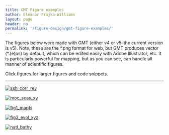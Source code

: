 ```yaml
---
title: GMT Figure examples
author: Eleanor Frajka-Williams
layout: page
header: no
permalink: '/figure-design/gmt-figure-examples/'
---
```

The figures below were made with GMT (either v4 or v5–the current version is v5). Note, these are the \*.png format for web, but GMT produces vector (\*.(e)ps) by default, which can be edited easily with Adobe Illustrator, etc. It is particularly powerful for mapping, but as you can see, can handle all manner of scientific figures.

Click figures for larger figures and code snippets.

* * *

[<img src="http://i1.wp.com/observationaloceanography.com/wp-content/uploads/2015/05/ssh_corr_rev-300x267.png?fit=300%2C267" alt="ssh_corr_rev" class="aligncenter size-medium wp-image-2617" data-recalc-dims="1" />  
][1]

[<img src="http://i0.wp.com/observationaloceanography.com/wp-content/uploads/2015/05/moc_seas_xy-300x114.png?fit=300%2C114" alt="moc_seas_xy" class="aligncenter size-medium wp-image-2624" data-recalc-dims="1" />  
][2]

[<img src="http://i1.wp.com/observationaloceanography.com/wp-content/uploads/2013/05/fig1_mapts11-300x248.png?fit=300%2C248" alt="fig1_mapts" class="aligncenter size-medium wp-image-576" data-recalc-dims="1" />][3]

[<img src="http://i2.wp.com/observationaloceanography.com/wp-content/uploads/2015/05/fig3_evol_xyz-300x254.png?fit=300%2C254" alt="fig3_evol_xyz" class="aligncenter size-medium wp-image-2630" data-recalc-dims="1" />][4]

[<img src="http://i2.wp.com/observationaloceanography.com/wp-content/uploads/2015/05/natl_bathy-300x230.png?fit=300%2C230" alt="natl_bathy" class="aligncenter size-medium wp-image-2521" data-recalc-dims="1" />][5]

<!--</p>
<p><a href="http://i0.wp.com/observationaloceanography.com/wp-content/uploads/2013/05/argo_glider21.png"><img class="alignleft size-medium wp-image-564" title="argo_glider2" src="http://i2.wp.com/69.195.124.112/~frajkawi/_sites/wp-content/uploads/2013/05/argo_glider21-300x253.png?resize=300%2C253" alt="" data-recalc-dims="1" /></a></p>
<p><a href="http://i0.wp.com/observationaloceanography.com/wp-content/uploads/2013/05/ghydro14c1.png"><img class="alignleft size-medium wp-image-566" title="ghydro14c" src="http://i2.wp.com/69.195.124.112/~frajkawi/_sites/wp-content/uploads/2013/05/ghydro14c1-294x300.png?resize=294%2C300" alt="" data-recalc-dims="1" /></a></p>
<p><a href="http://i1.wp.com/69.195.124.112/~frajkawi/_sites/wp-content/uploads/2013/05/fig1_mapts2.png"><img class="alignleft size-medium wp-image-572" title="fig1_mapts" src="http://i0.wp.com/69.195.124.112/~frajkawi/_sites/wp-content/uploads/2013/05/fig1_mapts2-300x76.png?resize=300%2C76" alt="" data-recalc-dims="1" /></a></p>
<p><a href="http://i0.wp.com/69.195.124.112/~frajkawi/_sites/wp-content/uploads/2013/05/fig2_corcoh1.png"><img class="alignleft size-medium wp-image-574" title="fig2_corcoh" src="http://i0.wp.com/69.195.124.112/~frajkawi/_sites/wp-content/uploads/2013/05/fig2_corcoh1-300x139.png?resize=300%2C139" alt="" data-recalc-dims="1" /></a></p>
<p><a href="http://i2.wp.com/observationaloceanography.com/wp-content/uploads/2013/05/fig1_map1.png"><img class="alignleft size-medium wp-image-567" title="fig1_map" src="http://i1.wp.com/69.195.124.112/~frajkawi/_sites/wp-content/uploads/2013/05/fig1_map1-300x141.png?resize=300%2C141" alt="" data-recalc-dims="1" /></a></p>
<p><a href="http://i0.wp.com/observationaloceanography.com/wp-content/uploads/2013/05/trackmap4_ppr1.png"><img class="alignleft size-medium wp-image-577" title="trackmap4_ppr" src="http://i2.wp.com/69.195.124.112/~frajkawi/_sites/wp-content/uploads/2013/05/trackmap4_ppr1-300x172.png?resize=300%2C172" alt="" data-recalc-dims="1" /></a></p>
<p><a href="http://i0.wp.com/observationaloceanography.com/wp-content/uploads/2013/05/eddy_water1.png"><img class="alignleft size-medium wp-image-561" title="eddy_water" src="http://i2.wp.com/69.195.124.112/~frajkawi/_sites/wp-content/uploads/2013/05/eddy_water1-201x300.png?resize=201%2C300" alt="" data-recalc-dims="1" /></a></p>
<p><a href="http://i1.wp.com/69.195.124.112/~frajkawi/_sites/wp-content/uploads/2013/05/eb_ostia3b_0006441.png"><img class="alignleft size-medium wp-image-570" title="eb_ostia3b_000644" src="http://i0.wp.com/69.195.124.112/~frajkawi/_sites/wp-content/uploads/2013/05/eb_ostia3b_0006441-258x300.png?resize=258%2C300" alt="" data-recalc-dims="1" /></a></p>
<p>-->

 [1]: http://observationaloceanography.com/figure-design/gmt-figure-examples/ssh_corr_rev-sh/
 [2]: http://observationaloceanography.com/figure-design/gmt-figure-examples/moc_seas_xy-sh/
 [3]: http://observationaloceanography.com/figure-design/gmt-figure-examples/fig1_mapts-sh/
 [4]: http://observationaloceanography.com/figure-design/gmt-figure-examples/fig3_evol_xyz-sh/
 [5]: http://observationaloceanography.com/natl_bathy-sh/